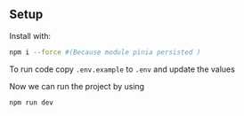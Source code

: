 ## Setup

Install with:
```sh
npm i --force #(Because module pinia persisted )
```

To run code copy `.env.example` to  `.env` and update the values

Now we can run the project by using
```sh
npm run dev
```
